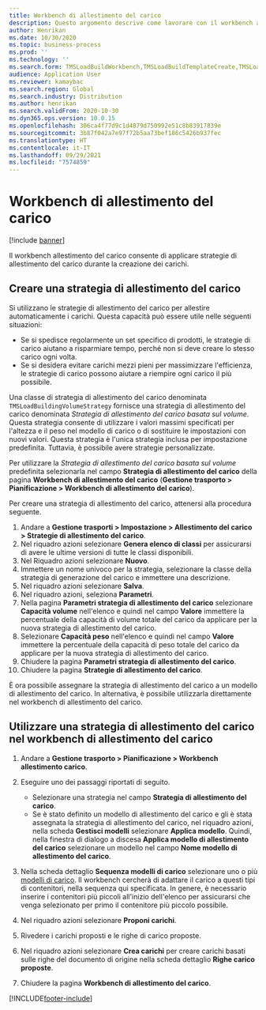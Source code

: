 ```yaml
---
title: Workbench di allestimento del carico
description: Questo argomento descrive come lavorare con il workbench allestimento del carico.
author: Henrikan
ms.date: 10/30/2020
ms.topic: business-process
ms.prod: ''
ms.technology: ''
ms.search.form: TMSLoadBuildWorkbench,TMSLoadBuildTemplateCreate,TMSLoadBuildStrategy,TMSLoadBuildTemplateApply
audience: Application User
ms.reviewer: kamaybac
ms.search.region: Global
ms.search.industry: Distribution
ms.author: henrikan
ms.search.validFrom: 2020-10-30
ms.dyn365.ops.version: 10.0.15
ms.openlocfilehash: 306ca4f77d9c1d4879d750992e51c8b83917839e
ms.sourcegitcommit: 3b87f042a7e97f72b5aa73bef186c5426b937fec
ms.translationtype: HT
ms.contentlocale: it-IT
ms.lasthandoff: 09/29/2021
ms.locfileid: "7574859"
---
```

# <a name="load-building-workbench"></a>Workbench di allestimento del carico

[!include [banner](../../includes/banner.md)]

Il workbench allestimento del carico consente di applicare strategie di allestimento del carico durante la creazione dei carichi.

## <a name="create-a-load-building-strategy"></a>Creare una strategia di allestimento del carico

Si utilizzano le strategie di allestimento del carico per allestire automaticamente i carichi. Questa capacità può essere utile nelle seguenti situazioni:

- Se si spedisce regolarmente un set specifico di prodotti, le strategie di carico aiutano a risparmiare tempo, perché non si deve creare lo stesso carico ogni volta.
- Se si desidera evitare carichi mezzi pieni per massimizzare l'efficienza, le strategie di carico possono aiutare a riempire ogni carico il più possibile.

Una classe di strategia di allestimento del carico denominata `TMSLoadBuildingVolumeStrategy` fornisce una strategia di allestimento del carico denominata *Strategia di allestimento del carico basata sul volume*. Questa strategia consente di utilizzare i valori massimi specificati per l'altezza e il peso nel modello di carico o di sostituire le impostazioni con nuovi valori. Questa strategia è l'unica strategia inclusa per impostazione predefinita. Tuttavia, è possibile avere strategie personalizzate.

Per utilizzare la *Strategia di allestimento del carico basata sul volume* predefinita selezionarla nel campo **Strategia di allestimento del carico** della pagina **Workbench di allestimento del carico** (**Gestione trasporto &gt; Pianificazione &gt; Workbench di allestimento del carico**).

Per creare una strategia di allestimento del carico, attenersi alla procedura seguente.

1. Andare a **Gestione trasporti &gt; Impostazione &gt; Allestimento del carico &gt; Strategie di allestimento del carico**.
1. Nel riquadro azioni selezionare **Genera elenco di classi** per assicurarsi di avere le ultime versioni di tutte le classi disponibili.
1. Nel Riquadro azioni selezionare **Nuovo**.
1. Immettere un nome univoco per la strategia, selezionare la classe della strategia di generazione del carico e immettere una descrizione.
1. Nel riquadro azioni selezionare **Salva**.
1. Nel riquadro azioni, seleziona **Parametri**.
1. Nella pagina **Parametri strategia di allestimento del carico** selezionare **Capacità volume** nell'elenco e quindi nel campo **Valore** immettere la percentuale della capacità di volume totale del carico da applicare per la nuova strategia di allestimento del carico.
1. Selezionare **Capacità peso** nell'elenco e quindi nel campo **Valore** immettere la percentuale della capacità di peso totale del carico da applicare per la nuova strategia di allestimento del carico.
1. Chiudere la pagina **Parametri strategia di allestimento del carico**.
1. Chiudere la pagina **Strategie di allestimento del carico**.

È ora possibile assegnare la strategia di allestimento del carico a un modello di allestimento del carico. In alternativa, è possibile utilizzarla direttamente nel workbench di allestimento del carico.

## <a name="use-a-load-building-strategy-in-the-load-building-workbench"></a>Utilizzare una strategia di allestimento del carico nel workbench di allestimento del carico

1. Andare a **Gestione trasporto &gt; Pianificazione &gt; Workbench allestimento carico**.
1. Eseguire uno dei passaggi riportati di seguito.

    - Selezionare una strategia nel campo **Strategia di allestimento del carico**.
    - Se è stato definito un modello di allestimento del carico e gli è stata assegnata la strategia di allestimento del carico, nel riquadro azioni, nella scheda **Gestisci modelli** selezionare **Applica modello**. Quindi, nella finestra di dialogo a discesa **Applica modello di allestimento del carico** selezionare un modello nel campo **Nome modello di allestimento del carico**.

1. Nella scheda dettaglio **Sequenza modelli di carico** selezionare uno o più [modelli di carico](load-template.md). Il workbench cercherà di adattare il carico a questi tipi di contenitori, nella sequenza qui specificata. In genere, è necessario inserire i contenitori più piccoli all'inizio dell'elenco per assicurarsi che venga selezionato per primo il contenitore più piccolo possibile.
1. Nel riquadro azioni selezionare **Proponi carichi**.
1. Rivedere i carichi proposti e le righe di carico proposte.
1. Nel riquadro azioni selezionare **Crea carichi** per creare carichi basati sulle righe del documento di origine nella scheda dettaglio **Righe carico proposte**.
1. Chiudere la pagina **Workbench di allestimento del carico**.


[!INCLUDE[footer-include](../../../includes/footer-banner.md)]